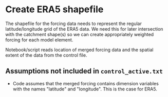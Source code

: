 # Create ERA5 shapefile
The shapefile for the forcing data needs to represent the regular latitude/longitude grid of the ERA5 data. We need this for later intersection with the catchment shape(s) so we can create appropriately weighted forcing for each model element.

Notebook/script reads location of merged forcing data and the spatial extent of the data from the control file. 

## Assumptions not included in `control_active.txt`
- Code assumes that the merged forcing contains dimension variables with the names "latitude" and "longitude". This is the case for ERA5. 